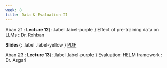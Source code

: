 ```yaml
---
week: 8
title: Data & Evaluation II
---
```


Aban 21
: **Lecture 12**{: .label .label-purple } Effect of pre-training data on LLMs
  : Dr. Rohban

  **Slides**{: .label .label-yellow } [PDF](../assets/lectures/Effect-of-Dataset-on-LLM-Training.pdf)

Aban 23
: **Lecture 13**{: .label .label-purple } Evaluation: HELM framework
  : Dr. Asgari